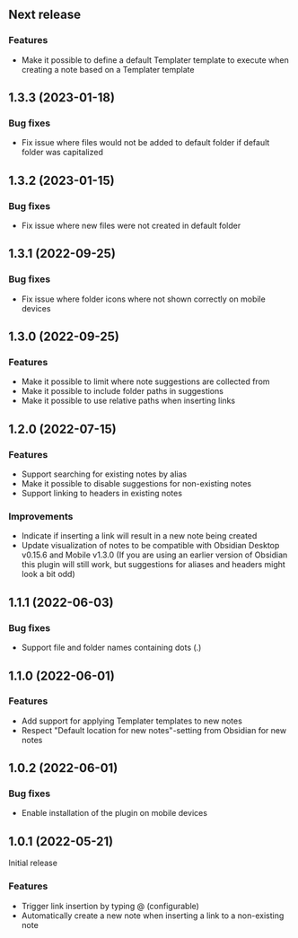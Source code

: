 ## Next release
### Features
- Make it possible to define a default Templater template to execute when creating a note based on a Templater template

## 1.3.3 (2023-01-18)

### Bug fixes
- Fix issue where files would not be added to default folder if default folder was capitalized

## 1.3.2 (2023-01-15)

### Bug fixes
- Fix issue where new files were not created in default folder

## 1.3.1 (2022-09-25)

### Bug fixes
- Fix issue where folder icons where not shown correctly on mobile devices 

## 1.3.0 (2022-09-25)

### Features
- Make it possible to limit where note suggestions are collected from
- Make it possible to include folder paths in suggestions
- Make it possible to use relative paths when inserting links

## 1.2.0 (2022-07-15)

### Features
- Support searching for existing notes by alias
- Make it possible to disable suggestions for non-existing notes
- Support linking to headers in existing notes

### Improvements
- Indicate if inserting a link will result in a new note being created
- Update visualization of notes to be compatible with Obsidian Desktop v0.15.6 and Mobile v1.3.0 (If you are using an earlier version of Obsidian this plugin will still work, but suggestions for aliases and headers might look a bit odd)

## 1.1.1 (2022-06-03)

### Bug fixes
- Support file and folder names containing dots (.)

## 1.1.0 (2022-06-01)

### Features
- Add support for applying Templater templates to new notes
- Respect "Default location for new notes"-setting from Obsidian for new notes

## 1.0.2 (2022-06-01)

### Bug fixes
- Enable installation of the plugin on mobile devices

## 1.0.1 (2022-05-21)
Initial release

### Features
- Trigger link insertion by typing @ (configurable)
- Automatically create a new note when inserting a link to a non-existing note
